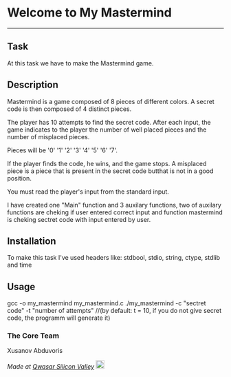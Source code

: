 # Welcome to My Mastermind
***

## Task
At this task we have to make the Mastermind game. 

## Description
Mastermind is a game composed of 8 pieces of different colors.
A secret code is then composed of 4 distinct pieces.

The player has 10 attempts to find the secret code.
After each input, the game indicates to the player the number of well placed pieces and the number of misplaced pieces.

Pieces will be '0' '1' '2' '3' '4' '5' '6' '7'.

If the player finds the code, he wins, and the game stops.
A misplaced piece is a piece that is present in the secret code butthat is not in a good position.

You must read the player's input from the standard input.

I have created one "Main" function and 3 auxilary functions, two of auxilary functions are cheking if user entered 
correct input and function mastermind is cheking sectret code with input entered by user.

## Installation
To make this task I've used headers like: stdbool, stdio, string, ctype, stdlib and time

## Usage
gcc -o my_mastermind my_mastermind.c 
./my_mastermind -c "sectret code" -t "number of attempts" //(by default: t = 10, if you do not give secret code, the programm will generate it)

### The Core Team
Xusanov Abduvoris


<span><i>Made at <a href='https://qwasar.io'>Qwasar Silicon Valley</a></i></span>
<span><img alt='Qwasar Silicon Valley Logo' src='https://storage.googleapis.com/qwasar-public/qwasar-logo_50x50.png' width='20px'></span>
